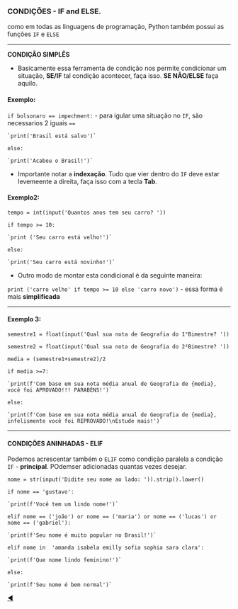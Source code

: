 ### CONDIÇÕES - IF and ELSE.
como em todas as linguagens de programação, Python também possui as funções `IF` e `ELSE`

---

**CONDIÇÃO SIMPLÊS**

* Basicamente essa ferramenta de condição nos permite condicionar um situação, **SE/IF** tal condição acontecer, faça isso. **SE NÃO/ELSE** faça aquilo.

#### Exemplo:
`if bolsonaro == impechment:` - para igular uma situação no `IF`, são necessarios 2 iguais `==`

    `print('Brasil está salvo')`
    
`else:`

    `print('Acabou o Brasil!')`

* Importante notar a **indexação**. Tudo que vier dentro do `IF` deve estar levemeente a direita, faça isso com a tecla **Tab**.
#### Exemplo2:
`tempo = int(input('Quantos anos tem seu carro? '))`

`if tempo >= 10:`

    `print ('Seu carro está velho!')`
      
`else:`

    `print('Seu carro está novinho!')`
    
 * Outro modo de montar esta condicional é da seguinte maneira:

`print ('carro velho' if tempo >= 10 else 'carro novo')` - essa forma é mais **simplificada**

---

#### Exemplo 3:

`semestre1 = float(input('Qual sua nota de Geografia do 1°Bimestre? '))`

`semestre2 = float(input('Qual sua nota de Geografia do 2²Bimestre? '))`

`media = (semestre1+semestre2)/2`

`if media >=7:`

    `print(f'Com base em sua nota média anual de Geografia de {media}, você foi APROVADO!!! PARABÉNS!')`
    
`else:`

    `print(f'Com base em sua nota média anual de Geografia de {media}, infelismente você foi REPROVADO!\nEstude mais!')`

---
#### CONDIÇÕES ANINHADAS - ELIF

Podemos acrescentar também o `ELIF` como condição paralela a condição `IF` - **principal**. POdemser adicionadas quantas vezes desejar.

`nome = str(input('Didite seu nome ao lado: ')).strip().lower()`

`if nome == 'gustavo':`

    `print(f'Você tem um lindo nome!')`
    
`elif nome == ('joão') or nome == ('maria') or nome == ('lucas') or nome == ('gabriel'):`

    `print(f'Seu nome é muito popular no Brasil!')`
    
`elif nome in  'amanda isabela emilly sofia sophia sara clara':`

    `print(f'Que nome lindo feminino!')`

`else:`

    `print(f'Seu nome é bem normal')`

 [:arrow_backward:](https://github.com/duartecgustavo/Python-Progress/blob/master/conteudo/mundo%201/mundo1.md)

